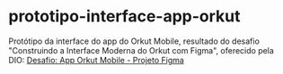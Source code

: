 # prototipo-interface-app-orkut
Protótipo da interface do app do Orkut Mobile, resultado do desafio "Construindo a Interface Moderna do Orkut com Figma", oferecido pela DIO:
[Desafio: App Orkut Mobile - Projeto Figma](https://www.figma.com/proto/jF3LHb8fiKYJELViGItOCG/Orkut-Mobile?page-id=0%3A1&node-id=1%3A2&viewport=332%2C297%2C0.24&scaling=scale-down&starting-point-node-id=1%3A2)

